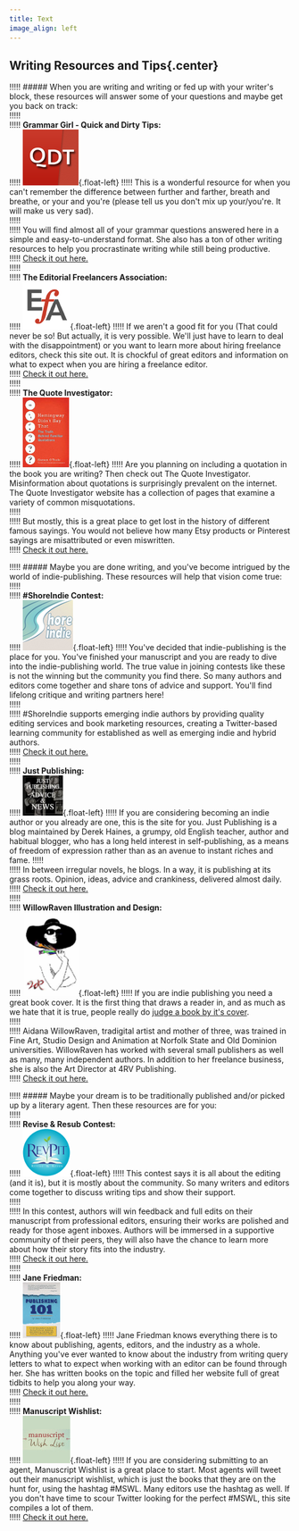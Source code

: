 ```yaml
---
title: Text
image_align: left
---
```


## Writing Resources and Tips{.center}

!!!!! ##### When you are writing and writing or fed up with your writer's block, these resources will answer some of your questions and maybe get you back on track:   
!!!!!    
!!!!! **Grammar Girl - Quick and Dirty Tips:**   
!!!!! ![Quick and Dirty Tips](../GrammarGirl.png){.float-left}
!!!!! This is a wonderful resource for when you can't remember the difference between further and farther, breath and breathe, or your and you're (please tell us you don't mix up your/you're. It will make us very sad).   
!!!!!    
!!!!! You will find almost all of your grammar questions answered here in a simple and easy-to-understand format. She also has a ton of other writing resources to help you procrastinate writing while still being productive.   
!!!!! [Check it out here.](http://www.quickanddirtytips.com/grammar-girl?target=_blank)   
!!!!!    
!!!!! **The Editorial Freelancers Association:**   
!!!!! ![Editorial Freelancers Association](../EFA_logo_85.png){.float-left}
!!!!! If we aren't a good fit for you (That could never be so! But actually, it is very possible. We'll just have to learn to deal with the disappointment) or you want to learn more about hiring freelance editors, check this site out. It is chockful of great editors and information on what to expect when you are hiring a freelance editor.   
!!!!! [Check it out here.](http://www.the-efa.org/?target=_blank)   
!!!!!    
!!!!! **The Quote Investigator:**   
!!!!! ![Quote Investigator](../QuoteInvestigator.jpg){.float-left}
!!!!! Are you planning on including a quotation in the book you are writing? Then check out The Quote Investigator. Misinformation about quotations is surprisingly prevalent on the internet. The Quote Investigator website has a collection of pages that examine a variety of common misquotations.   
!!!!!    
!!!!! But mostly, this is a great place to get lost in the history of different famous sayings. You would not believe how many Etsy products or Pinterest sayings are misattributed or even miswritten.   
!!!!! [Check it out here.](http://quoteinvestigator.com/resources/?target=_blank)   

!!!!! ##### Maybe you are done writing, and you've become intrigued by the world of indie-publishing. These resources will help that vision come true:   
!!!!!    
!!!!! **\#ShoreIndie Contest:**   
!!!!! ![ShoreIndie](../shoreindie_logo.png){.float-left}
!!!!! You've decided that indie-publishing is the place for you. You've finished your manuscript and you are ready to dive into the indie-publishing world. The true value in joining contests like these is not the winning but the community you find there. So many authors and editors come together and share tons of advice and support. You'll find lifelong critique and writing partners here!   
!!!!!    
!!!!! \#ShoreIndie supports emerging indie authors by providing quality editing services and book marketing resources, creating a Twitter-based learning community for established as well as emerging indie and hybrid authors.   
!!!!! [Check it out here.](https://shoreindie.blogspot.com/?target=_blank)   
!!!!!    
!!!!! **Just Publishing:**   
!!!!! ![Just Publishing](../JustPublishing.jpg){.float-left}
!!!!! If you are considering becoming an indie author or you already are one, this is the site for you. Just Publishing is a blog maintained by Derek Haines, a grumpy, old English teacher, author and habitual blogger, who has a long held interest in self-publishing, as a means of freedom of expression rather than as an avenue to instant riches and fame. 
!!!!!    
!!!!! In between irregular novels, he blogs. In a way, it is publishing at its grass roots. Opinion, ideas, advice and crankiness, delivered almost daily.   
!!!!! [Check it out here.](http://www.derekhaines.ch/justpublishing/?target=_blank)   
!!!!!    
!!!!! **WillowRaven Illustration and Design:**   
!!!!! ![Willow Raven](../1619898_orig_4e18%20%281%29.png){.float-left}
!!!!! If you are indie publishing you need a great book cover. It is the first thing that draws a reader in, and as much as we hate that it is true, people really do [judge a book by it's cover](/blog/judging-covers).   
!!!!!    
!!!!! Aidana WillowRaven, tradigital artist and mother of three, was trained in Fine Art, Studio Design and Animation at Norfolk State and Old Dominion universities. WillowRaven has worked with several small publishers as well as many, many independent authors. In addition to her freelance business, she is also the Art Director at 4RV Publishing.   
!!!!! [Check it out here.](http://willowraven.weebly.com/?target=_blank)   

!!!!! ##### Maybe your dream is to be traditionally published and/or picked up by a literary agent. Then these resources are for you:   
!!!!!    
!!!!! **Revise & Resub Contest:**   
!!!!! ![Revise & Resub](../RevPit_Logo_small.png){.float-left}
!!!!! This contest says it is all about the editing (and it is), but it is mostly about the community. So many writers and editors come together to discuss writing tips and show their support.   
!!!!!    
!!!!! In this contest, authors will win feedback and full edits on their manuscript from professional editors, ensuring their works are polished and ready for those agent inboxes. Authors will be immersed in a supportive community of their peers, they will also have the chance to learn more about how their story fits into the industry.   
!!!!! [Check it out here.](http://reviseresub.com/?target=_blanl)   
!!!!!    
!!!!! **Jane Friedman:**   
!!!!! ![Publishing 101](../Pub101-cover.jpg){.float-left}
!!!!! Jane Friedman knows everything there is to know about publishing, agents, editors, and the industry as a whole. Anything you've ever wanted to know about the industry from writing query letters to what to expect when working with an editor can be found through her. She has written books on the topic and filled her website full of great tidbits to help you along your way.   
!!!!! [Check it out here.](https://janefriedman.com/?target=_blank)   
!!!!!    
!!!!! **Manuscript Wishlist:**   
!!!!! ![Manuscript Wishlist](../MSWL_website.jpg){.float-left}
!!!!! If you are considering submitting to an agent, Manuscript Wishlist is a great place to start. Most agents will tweet out their manuscript wishlist, which is just the books that they are on the hunt for, using the hashtag #MSWL. Many editors use the hashtag as well. If you don't have time to scour Twitter looking for the perfect #MSWL, this site compiles a lot of them.   
!!!!! [Check it out here.](http://www.manuscriptwishlist.com/?target=_blank)
